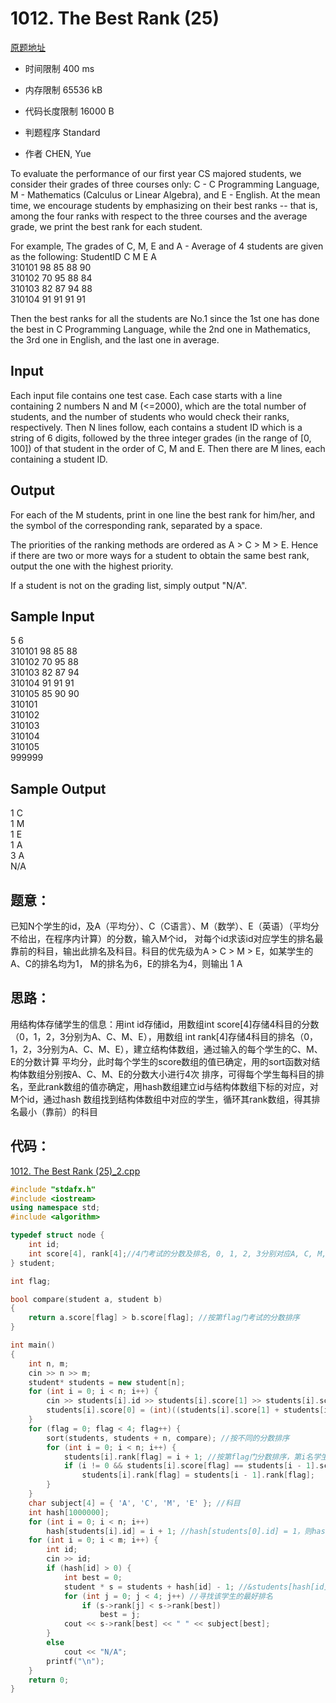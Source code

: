 ﻿# 1012. The Best Rank (25)
[原题地址](https://www.patest.cn/contests/pat-a-practise/1012)
* 时间限制 400 ms

* 内存限制 65536 kB

* 代码长度限制 16000 B

* 判题程序 Standard 

* 作者 CHEN, Yue


To evaluate the performance of our first year CS majored students, we consider their grades of three courses only: 
C - C Programming Language, M - Mathematics (Calculus or Linear Algebra), and E - English. At the mean time, we 
encourage students by emphasizing on their best ranks -- that is, among the four ranks with respect to the three 
courses and the average grade, we print the best rank for each student.

For example, The grades of C, M, E and A - Average of 4 students are given as the following:
StudentID  C  M  E  A  
310101     98 85 88 90  
310102     70 95 88 84  
310103     82 87 94 88  
310104     91 91 91 91  


Then the best ranks for all the students are No.1 since the 1st one has done the best in C Programming Language, 
while the 2nd one in Mathematics, the 3rd one in English, and the last one in average.




## Input

Each input file contains one test case. Each case starts with a line containing 2 numbers N and M (<=2000), 
which are the total number of students, and the number of students who would check their ranks, respectively. 
Then N lines follow, each contains a student ID which is a string of 6 digits, followed by the three integer 
grades (in the range of [0, 100]) of that student in the order of C, M and E. Then there are M lines, each 
containing a student ID.




## Output

For each of the M students, print in one line the best rank for him/her, and the symbol of the corresponding rank, 
separated by a space.

The priorities of the ranking methods are ordered as A > C > M > E. Hence if there are two or more ways for a student 
to obtain the same best rank, output the one with the highest priority.

If a student is not on the grading list, simply output "N/A".




## Sample Input
5 6  
310101 98 85 88  
310102 70 95 88  
310103 82 87 94  
310104 91 91 91  
310105 85 90 90  
310101  
310102  
310103  
310104  
310105  
999999  

## Sample Output
1 C  
1 M  
1 E  
1 A  
3 A  
N/A  



## 题意：

已知N个学生的id，及A（平均分）、C（C语言）、M（数学）、E（英语）（平均分不给出，在程序内计算）的分数，输入M个id，
对每个id求该id对应学生的排名最靠前的科目，输出此排名及科目。科目的优先级为A > C > M > E，如某学生的A、C的排名均为1，
M的排名为6，E的排名为4，则输出 1 A

## 思路：

用结构体存储学生的信息：用int id存储id，用数组int score[4]存储4科目的分数（0，1，2，3分别为A、C、M、E），用数组
int rank[4]存储4科目的排名（0，1，2，3分别为A、C、M、E），建立结构体数组，通过输入的每个学生的C、M、E的分数计算
平均分，此时每个学生的score数组的值已确定，用<algorithm>的sort函数对结构体数组分别按A、C、M、E的分数大小进行4次
排序，可得每个学生每科目的排名，至此rank数组的值亦确定，用hash数组建立id与结构体数组下标的对应，对M个id，通过hash
数组找到结构体数组中对应的学生，循环其rank数组，得其排名最小（靠前）的科目

## 代码：

[1012. The Best Rank (25)_2.cpp](https://github.com/jerrykcode/PAT-Practise/blob/master/PAT%20Advanced%20Level%20Practise/1012.%20The%20Best%20Rank%20(25)/1012.%20The%20Best%20Rank%20(25)_2.cpp)

```cpp
#include "stdafx.h"
#include <iostream>
using namespace std;
#include <algorithm>

typedef struct node {
	int id;
	int score[4], rank[4];//4门考试的分数及排名, 0, 1, 2, 3分别对应A, C, M, E
} student;

int flag;

bool compare(student a, student b)
{
	return a.score[flag] > b.score[flag]; //按第flag门考试的分数排序
}

int main()
{
	int n, m;
	cin >> n >> m;
	student* students = new student[n];
	for (int i = 0; i < n; i++) {
		cin >> students[i].id >> students[i].score[1] >> students[i].score[2] >> students[i].score[3];
		students[i].score[0] = (int)((students[i].score[1] + students[i].score[2] + students[i].score[3]) / 3.0 + 0.5);//平均分, +0.5是四舍五入
	}
	for (flag = 0; flag < 4; flag++) {
		sort(students, students + n, compare); //按不同的分数排序
		for (int i = 0; i < n; i++) {
			students[i].rank[flag] = i + 1; //按第flag门分数排序，第i名学生的第flag门考试的排名为i + 1
			if (i != 0 && students[i].score[flag] == students[i - 1].score[flag])
				students[i].rank[flag] = students[i - 1].rank[flag];
		}
	}
	char subject[4] = { 'A', 'C', 'M', 'E' }; //科目
	int hash[1000000];
	for (int i = 0; i < n; i++)
		hash[students[i].id] = i + 1; //hash[students[0].id] = 1，则hash值为0的id不存在
	for (int i = 0; i < m; i++) {
		int id;
		cin >> id;
		if (hash[id] > 0) {
			int best = 0;
			student * s = students + hash[id] - 1; //&students[hash[id] - 1]
			for (int j = 0; j < 4; j++) //寻找该学生的最好排名
				if (s->rank[j] < s->rank[best]) 
					best = j;
			cout << s->rank[best] << " " << subject[best];
		}
		else
			cout << "N/A";
		printf("\n");
	}
    return 0;
}
```
